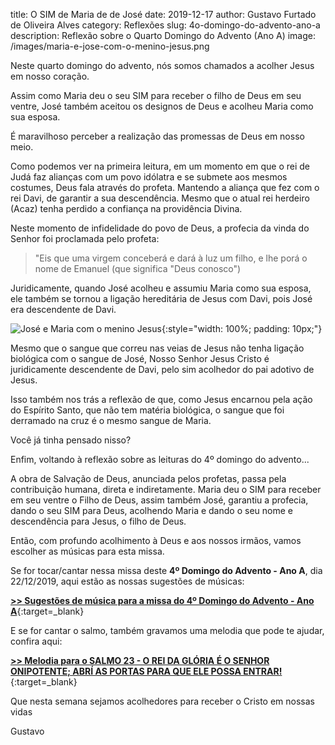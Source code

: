 title: O SIM de Maria de de José
date: 2019-12-17
author: Gustavo Furtado de Oliveira Alves
category: Reflexões
slug: 4o-domingo-do-advento-ano-a
description: Reflexão sobre o Quarto Domingo do Advento (Ano A)
image: /images/maria-e-jose-com-o-menino-jesus.png

Neste quarto domingo do advento, nós somos chamados a acolher Jesus em nosso coração.

Assim como Maria deu o seu SIM para receber o filho de Deus em seu ventre,
José também aceitou os designos de Deus e acolheu Maria como sua esposa.

É maravilhoso perceber a realização das promessas de Deus em nosso meio.

Como podemos ver na primeira leitura, em um momento em que o rei de Judá faz alianças com um povo idólatra e se submete aos mesmos costumes, Deus fala através do profeta.
Mantendo a aliança que fez com o rei Davi, de garantir a sua descendência. Mesmo que o atual rei herdeiro (Acaz) tenha perdido a confiança na providência Divina.

Neste momento de infidelidade do povo de Deus, a profecia da vinda do Senhor foi proclamada pelo profeta:

> "Eis que uma virgem conceberá e dará à luz um filho, e lhe porá o nome de Emanuel (que significa "Deus conosco")

Juridicamente, quando José acolheu e assumiu Maria como sua esposa,
ele também se tornou a ligação hereditária de Jesus com Davi,
pois José era descendente de Davi.

![José e Maria com o menino Jesus](/images/maria-e-jose-com-o-menino-jesus.png){:style="width: 100%; padding: 10px;"}

Mesmo que o sangue que correu nas veias de Jesus não tenha ligação biológica com o
sangue de José, Nosso Senhor Jesus Cristo é juridicamente descendente de Davi,
pelo sim acolhedor do pai adotivo de Jesus.

Isso também nos trás a reflexão de que, como Jesus encarnou pela ação do Espírito Santo, que não tem matéria biológica, o sangue que foi derramado na cruz é o mesmo sangue de Maria.

Você já tinha pensado nisso?

Enfim, voltando à reflexão sobre as leituras do 4º domingo do advento...

A obra de Salvação de Deus, anunciada pelos profetas, passa pela contribuição humana, direta e indiretamente. Maria deu o SIM para receber em seu ventre o Filho de Deus,
assim também José, garantiu a profecia, dando o seu SIM para Deus, acolhendo Maria e dando o seu nome e descendência para Jesus, o filho de Deus.

Então, com profundo acolhimento à Deus e aos nossos irmãos, vamos escolher as músicas para esta missa.

Se for tocar/cantar nessa missa deste **4º Domingo do Advento - Ano A**, dia 22/12/2019,
aqui estão as nossas sugestões de músicas:

[**>> Sugestões de música para a missa do 4º Domingo do Advento - Ano A**](https://musicasparamissa.com.br/sugestoes-para/4o-domingo-do-advento-ano-a/){:target=\_blank}

E se for cantar o salmo, também gravamos uma melodia que pode te ajudar, confira aqui:

[**>> Melodia para o SALMO 23 - O REI DA GLÓRIA É O SENHOR ONIPOTENTE; ABRÍ AS PORTAS PARA QUE ELE POSSA ENTRAR!**](https://musicasparamissa.com.br/musica/salmo-23-o-rei-da-gloria-e-o-senhor-onipotente/){:target=\_blank}

Que nesta semana sejamos acolhedores para receber o Cristo em nossas vidas

Gustavo


